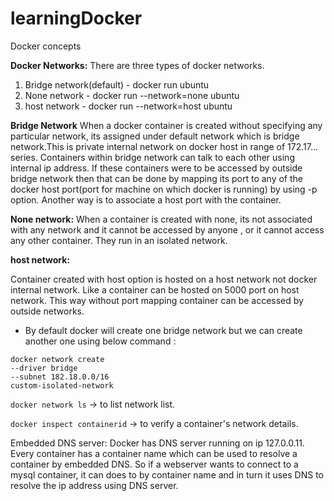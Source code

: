 # learningDocker
Docker concepts

**Docker Networks:**
There are three types of docker networks.

1. Bridge network(default) - docker run ubuntu
2. None network - docker run --network=none ubuntu
3. host network - docker run --network=host ubuntu

**Bridge Network**
When a docker container is created without specifying any particular network, its assigned under default network which is bridge network.This is private internal network on docker host in range of 172.17... series.
Containers within bridge network can talk to each other using internal ip address. If these
containers were to be accessed by outside bridge network then that can be done by mapping its port to any of the docker host port(port for machine on which docker is running) by using -p option. Another way is to associate a host port with the container.

**None network:** When a container is created with none, its not associated with any network and it cannot be accessed by anyone , or it cannot access any other container. They run in an isolated network.

**host network:**

Container created with host option is hosted on a host network not docker internal network. Like a container can be hosted on 5000 port on host network. This way without port mapping container can be accessed by outside networks.

- By default docker will create one bridge network but we can create another one using below command :

```
docker network create 
--driver bridge 
--subnet 182.18.0.0/16
custom-isolated-network
```

`docker network ls` -> to list network list.

`docker inspect containerid` -> to verify a container's network details.

Embedded DNS server: Docker has DNS server running on ip 127.0.0.11. Every container has a container name which can be used to resolve a container by embedded DNS. So if a webserver wants to connect to a mysql container, it can does to by container name and in turn it uses DNS to resolve the ip address using DNS server.

